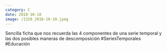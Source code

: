 ```yaml
--- 
category: C 
date: 2018-10-10 
image: /1320_2018-10-10.jpeg 
--- 
```


Sencilla ficha que nos recuerda las 4 componentes de una serie temporal y las dos posibles maneras de descomposición #SeriesTemporales #Educación